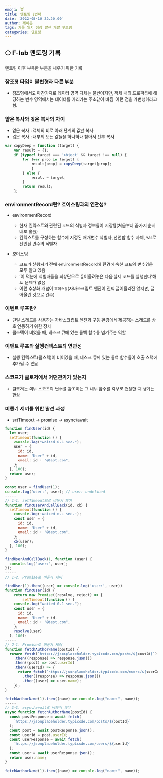 ```yaml
---
emoji: 🏋️
title: 멘토링 2번째
date: '2022-08-16 23:30:00'
author: 제이든
tags: 기록 일지 성장 발전 개발 멘토링
categories: 멘토링
---
```


## 🌕 F-lab 멘토링 기록

멘토링 이후 부족한 부분을 채우기 위한 기록

### 참조형 타입이 불변형과 다른 부분

- 참조형에서도 마찬가지로 데이터 영역 자체는 불변이지만, 객체 내의 프로퍼티에 해당하는 변수 영역에서는 데이터를 가리키는 주소값이 바뀜. 이런 점을 가변성이라고 함.

### 얕은 복사와 깊은 복사의 차이

- 얕은 복사 : 객체의 바로 아래 단계의 값만 복사
- 깊은 복사 : 내부의 모든 값들을 하나하나 찾아서 전부 복사

```js
var copyDeep = function (target) {
	var result = {};
	if (typeof target === 'object' && target !== null) {
		for (var prop in target) {
			result[prop] = copyDeep(target[prop];
			}
		} else {
			result = target;
		}
		return result;
	};
```

### environmentRecord란? 호이스팅과의 연관성?

- environmentRecord

  - 현재 컨텍스트와 관련된 코드의 식별자 정보들이 저장됨(처음부터 끝가지 순서대로 훑음)
  - 컨텍스트를 구성하는 함수에 지정된 매개변수 식별자, 선언함 함수 자체, var로 선언된 변수의 식별자

- 호이스팅
  - 코드가 실행되기 전에 environmentRecord에 환경에 속한 코드의 변수명을 모두 알고 있음
  - ‘이 덕분에 식별자들을 최상단으로 끌어올려놓은 다음 실제 코드를 실행한다’해도 문제가 없음
  - 이런 추상화 개념이 `호이스팅`(자바스크립트 엔진이 진짜 끌어올리진 않지만, 끌어올린 것으로 간주)

### 이벤트 루프란?

- 단일 스레드를 사용하는 자바스크립트 엔진과 구동 환경에서 제공하는 스레드를 상호 연동하기 위한 장치
- 콜스택이 비었을 때, 테스크 큐에 있는 콜백 함수를 넘겨주는 역할

### 이벤트 루프와 실행컨텍스트의 연관성

- 실행 컨텍스트(콜스텍)이 비어있을 때, 테스크 큐에 있는 콜백 함수들이 호출 스택에 추가될 수 있음

### 스코프가 클로저에서 어떤관계가 있는지

- 클로저는 외부 스코프의 변수를 참조하는 그 내부 함수를 외부로 전달할 때 생기는 현상

### 비동기 제어를 위한 발전 과정

- setTimeout -> promise -> async/await

```js
function findUser(id) {
  let user;
  setTimeout(function () {
    console.log("waited 0.1 sec.");
    user = {
      id: id,
      name: "User" + id,
      email: id + "@test.com",
    };
  }, 100);
  return user;
}

const user = findUser(1);
console.log("user:", user); // user: undefined
-----
// 1-1. setTimeout으로 비동기 제어
function findUserAndCallBack(id, cb) {
  setTimeout(function () {
    console.log("waited 0.1 sec.");
    const user = {
      id: id,
      name: "User" + id,
      email: id + "@test.com",
    };
    cb(user);
  }, 100);
}

findUserAndCallBack(1, function (user) {
  console.log("user:", user);
});
-----
// 1-2. Promise로 비동기 제어

findUser(1).then((user) => console.log('user:', user))
function findUser(id) {
	return new Promise((resolve, reject) => {
		setTimeout(function () {
    console.log("waited 0.1 sec.");
    const user = {
      id: id,
      name: "User" + id,
      email: id + "@test.com",
    };
    resolve(user)
  }, 100);
-----
// 2-1. Promise로 비동기 제어
function fetchAuthorName(postId) {
  return fetch(`https://jsonplaceholder.typicode.com/posts/${postId}`)
    .then((response) => response.json())
    .then((post) => post.userId)
    .then((userId) => {
      return fetch(`https://jsonplaceholder.typicode.com/users/${userId}`)
        .then((response) => response.json())
        .then((user) => user.name);
    });
}

fetchAuthorName(1).then((name) => console.log("name:", name));
-----
// 2-2. async/await로 비동기 제어
async function fetchAuthorName(postId) {
  const postResponse = await fetch(
    `https://jsonplaceholder.typicode.com/posts/${postId}`
  );
  const post = await postResponse.json();
  const userId = post.userId;
  const userResponse = await fetch(
    `https://jsonplaceholder.typicode.com/users/${userId}`
  );
  const user = await userResponse.json();
  return user.name;
}

fetchAuthorName(1).then((name) => console.log("name:", name));
```

```toc

```
